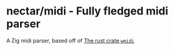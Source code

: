 # nectar/midi - Fully fledged midi parser

A Zig midi parser, based off of [The rust crate `wmidi`](https://github.com/RustAudio/wmidi)
